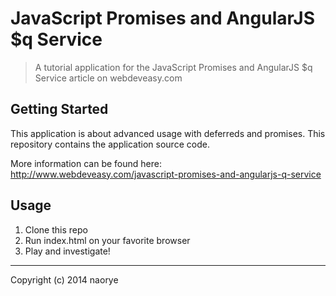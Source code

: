 # JavaScript Promises and AngularJS $q Service

> A tutorial application for the JavaScript Promises and AngularJS $q Service article on webdeveasy.com

## Getting Started

This application is about advanced usage with deferreds and promises. This repository contains the application source code.   

More information can be found here: <a href="http://www.webdeveasy.com/single-page-application-authentication" target="_blank">http://www.webdeveasy.com/javascript-promises-and-angularjs-q-service</a>

## Usage

1. Clone this repo
2. Run index.html on your favorite browser
3. Play and investigate!

* * *

Copyright (c) 2014 naorye